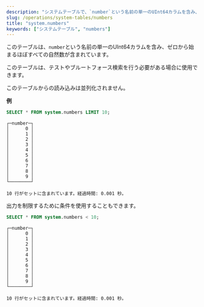 ```yaml
---
description: "システムテーブルで、`number`という名前の単一のUInt64カラムを含み、ゼロから始まるほぼすべての自然数が含まれています。"
slug: /operations/system-tables/numbers
title: "system.numbers"
keywords: ["システムテーブル", "numbers"]
---
```


このテーブルは、`number`という名前の単一のUInt64カラムを含み、ゼロから始まるほぼすべての自然数が含まれています。

このテーブルは、テストやブルートフォース検索を行う必要がある場合に使用できます。

このテーブルからの読み込みは並列化されません。

**例**

```sql
SELECT * FROM system.numbers LIMIT 10;
```

```response
┌─number─┐
│      0 │
│      1 │
│      2 │
│      3 │
│      4 │
│      5 │
│      6 │
│      7 │
│      8 │
│      9 │
└────────┘

10 行がセットに含まれています。経過時間: 0.001 秒。
```

出力を制限するために条件を使用することもできます。

```sql
SELECT * FROM system.numbers < 10;
```

```response
┌─number─┐
│      0 │
│      1 │
│      2 │
│      3 │
│      4 │
│      5 │
│      6 │
│      7 │
│      8 │
│      9 │
└────────┘

10 行がセットに含まれています。経過時間: 0.001 秒。
```
